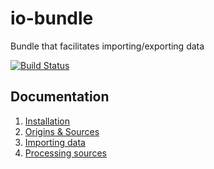 io-bundle
=========

Bundle that facilitates importing/exporting data

[![Build Status](https://travis-ci.org/treehouselabs/TreeHouseIoBundle.svg)](https://travis-ci.org/treehouselabs/TreeHouseIoBundle)

## Documentation

1. [Installation][installation]
2. [Origins & Sources][origins-sources]
3. [Importing data][importing]
4. [Processing sources][processing]

[installation]:    /docs/01-installation.md
[origins-sources]: /docs/02-origins-sources.md
[importing]:       /docs/03-importing.md
[processing]:      /docs/04-processing.md
